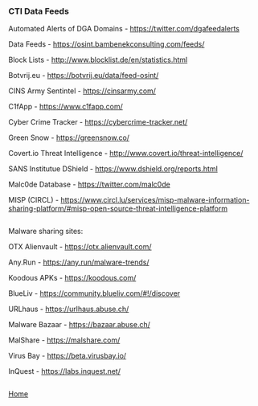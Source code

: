 ### CTI Data Feeds

Automated Alerts of DGA Domains - https://twitter.com/dgafeedalerts

Data Feeds - https://osint.bambenekconsulting.com/feeds/

Block Lists - http://www.blocklist.de/en/statistics.html

Botvrij.eu - https://botvrij.eu/data/feed-osint/

CINS Army Sentintel - https://cinsarmy.com/

C1fApp - https://www.c1fapp.com/

Cyber Crime Tracker - https://cybercrime-tracker.net/

Green Snow - https://greensnow.co/

Covert.io Threat Intelligence - http://www.covert.io/threat-intelligence/

SANS Institutue DShield - https://www.dshield.org/reports.html

Malc0de Database - https://twitter.com/malc0de

MISP (CIRCL) - https://www.circl.lu/services/misp-malware-information-sharing-platform/#misp-open-source-threat-intelligence-platform


```

```

Malware sharing sites:

OTX Alienvault - https://otx.alienvault.com/

Any.Run - https://any.run/malware-trends/

Koodous APKs - https://koodous.com/

BlueLiv - https://community.blueliv.com/#!/discover

URLhaus - https://urlhaus.abuse.ch/

Malware Bazaar - https://bazaar.abuse.ch/

MalShare - https://malshare.com/

Virus Bay - https://beta.virusbay.io/

InQuest - https://labs.inquest.net/

```

```

[Home](https://github.com/WilliamThomas-sec/Opensource-tools/blob/master/README.md)

